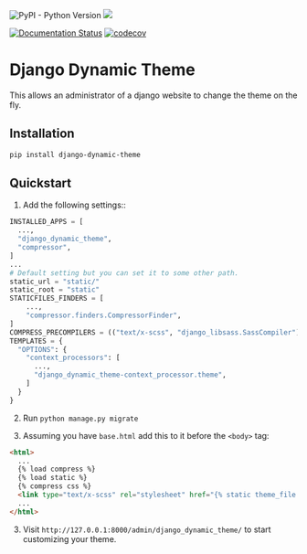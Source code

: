 ![PyPI - Python Version](https://img.shields.io/pypi/pyversions/django-dynamic-theme)
[![](https://img.shields.io/pypi/djversions/django-dynamic-theme?color=0C4B33&logo=django&logoColor=white&label=django)](https://www.djangoproject.com/)

[![Documentation Status](https://readthedocs.org/projects/django-dynamic-theme/badge/?version=latest)](https://django-dynamic-theme.readthedocs.io/en/latest/?badge=latest)
[![codecov](https://codecov.io/gh/Segelzwerg/django-dynamic-theme/graph/badge.svg?token=YBTYAESSWE)](https://codecov.io/gh/Segelzwerg/django-dynamic-theme)

# Django Dynamic Theme
This allows an administrator of a django website to change the theme on the fly.

## Installation

```sh
pip install django-dynamic-theme
```

## Quickstart

1. Add  the following settings::

```python
INSTALLED_APPS = [
  ...,
  "django_dynamic_theme",
  "compressor",
]
...
# Default setting but you can set it to some other path.
static_url = "static/"
static_root = "static"
STATICFILES_FINDERS = [
    ...,
    "compressor.finders.CompressorFinder",
]
COMPRESS_PRECOMPILERS = (("text/x-scss", "django_libsass.SassCompiler"),)
TEMPLATES = {
  "OPTIONS": {
    "context_processors": [
      ...,
      "django_dynamic_theme-context_processor.theme",
    ]
  }
}
```
2. Run `python manage.py migrate`

3. Assuming you have `base.html` add this to it before the `<body>` tag:
```html
<html>
  ...
  {% load compress %}
  {% load static %}
  {% compress css %}
  <link type="text/x-scss" rel="stylesheet" href="{% static theme_file %}" />
  ...
</html>
```

3. Visit `http://127.0.0.1:8000/admin/django_dynamic_theme/` to start customizing your theme.
